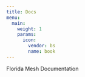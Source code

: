 ```yaml
---
title: Docs
menu:
  main:
    weight: 1
    params:
      icon:
        vendor: bs
        name: book
---
```


Florida Mesh Documentation
